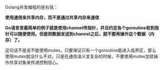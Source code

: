 Golang并发编程的座右铭：

**使用通信来共享内存，而不是通过共享内存来通信**



**Go语言里最简单的例子就是使用channel传指针，并且约定各个goroutine收到指针可以随便使用。但是把数据发送到channel之后，就不要再操作这个数据（内存）了。**



这句话不是说不能使用mutex。只要保证只有一个goroutine能进入临界区，那么使用mutex就没什么不对。只是在通信语义变复杂的时候，不要使用mutex加锁操作共享对象来传递控制信心。

